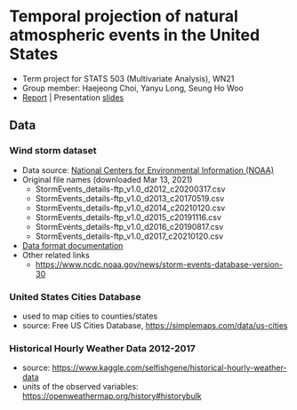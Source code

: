 # Temporal projection of natural atmospheric events in the United States

* Term project for STATS 503 (Multivariate Analysis), WN21
* Group member: Haejeong Choi, Yanyu Long, Seung Ho Woo
* [Report](output/report.pdf) | Presentation [slides](output/presentation.pdf)

## Data

### Wind storm dataset

* Data source: [National Centers for Environmental Information (NOAA)](https://www1.ncdc.noaa.gov/pub/data/swdi/stormevents/csvfiles/)
* Original file names (downloaded Mar 13, 2021)
    - StormEvents_details-ftp_v1.0_d2012_c20200317.csv
    - StormEvents_details-ftp_v1.0_d2013_c20170519.csv
    - StormEvents_details-ftp_v1.0_d2014_c20210120.csv
    - StormEvents_details-ftp_v1.0_d2015_c20191116.csv
    - StormEvents_details-ftp_v1.0_d2016_c20190817.csv
    - StormEvents_details-ftp_v1.0_d2017_c20210120.csv
* [Data format documentation](https://www1.ncdc.noaa.gov/pub/data/swdi/stormevents/csvfiles/Storm-Data-Export-Format.pdf)
* Other related links
    - https://www.ncdc.noaa.gov/news/storm-events-database-version-30

### United States Cities Database

* used to map cities to counties/states
* source: Free US Cities Database, https://simplemaps.com/data/us-cities

### Historical Hourly Weather Data 2012-2017
* source: https://www.kaggle.com/selfishgene/historical-hourly-weather-data
* units of the observed variables: https://openweathermap.org/history#historybulk

